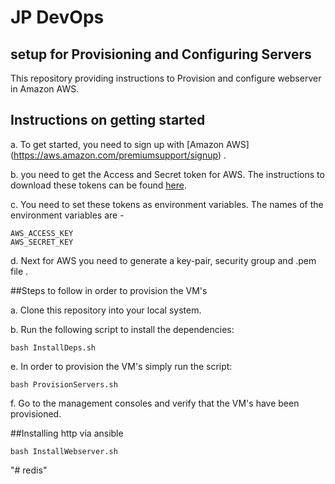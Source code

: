 # JP DevOps
## setup for Provisioning and Configuring Servers

This repository providing instructions to Provision and configure webserver in  Amazon AWS. 

## Instructions on getting started
a. To get started, you need to sign up with [Amazon AWS] (https://aws.amazon.com/premiumsupport/signup) .

b. you need to get the Access and Secret token for AWS. The instructions to download these tokens can be found [here](http://docs.aws.amazon.com/IAM/latest/UserGuide/id_credentials_temp.html).

c. You need to set these tokens as environment variables. The names of the environment variables are - 
```
AWS_ACCESS_KEY
AWS_SECRET_KEY
```

d. Next for AWS you need to generate a key-pair, security group and .pem file . 

##Steps to follow in order to provision the VM's

a. Clone this repository into your local system.

b. Run the following script to install the dependencies:
```
bash InstallDeps.sh
```
e. In order to provision the VM's simply run the script:
```
bash ProvisionServers.sh
```

f. Go to the management consoles and verify that the VM's have been provisioned.

##Installing http via ansible
```
bash InstallWebserver.sh
```
"# redis" 
